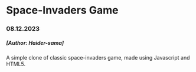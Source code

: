 # Space-Invaders Game
### 08.12.2023
##### [Author: Haider-sama]

A simple clone of classic space-invaders game, made using Javascript and HTML5. 


